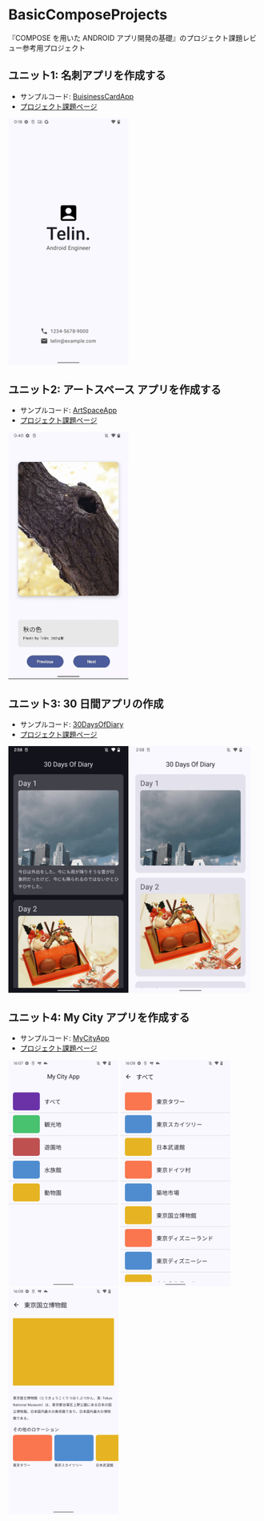 # BasicComposeProjects

『COMPOSE を用いた ANDROID アプリ開発の基礎』のプロジェクト課題レビュー参考用プロジェクト

## ユニット1: 名刺アプリを作成する

- サンプルコード: [BuisinessCardApp](https://github.com/yasukotelin/BasicComposeProjects/tree/main/BusinessCardApp)
- [プロジェクト課題ページ](https://developer.android.com/codelabs/basic-android-kotlin-compose-business-card?hl=ja&continue=https%3A%2F%2Fdeveloper.android.com%2Fcourses%2Fpathways%2Fandroid-basics-compose-unit-1-pathway-3%3Fhl%3Dja%23codelab-https%3A%2F%2Fdeveloper.android.com%2Fcodelabs%2Fbasic-android-kotlin-compose-business-card#0)

<img src="./BusinessCardApp/img/Screenshot_20241228_002445.png" width="240px" />

## ユニット2: アートスペース アプリを作成する

- サンプルコード: [ArtSpaceApp](https://github.com/yasukotelin/BasicComposeProjects/tree/main/ArtSpaceApp)
- [プロジェクト課題ページ](https://developer.android.com/codelabs/basic-android-kotlin-compose-art-space?hl=ja&continue=https%3A%2F%2Fdeveloper.android.com%2Fcourses%2Fpathways%2Fandroid-basics-compose-unit-2-pathway-3%3Fhl%3Dja%23codelab-https%3A%2F%2Fdeveloper.android.com%2Fcodelabs%2Fbasic-android-kotlin-compose-art-space#0)

<img src="./ArtSpaceApp//img/Screen_recording_20241229_004034.gif" width="240px" />

## ユニット3: 30 日間アプリの作成

- サンプルコード: [30DaysOfDiary](https://github.com/yasukotelin/BasicComposeProjects/tree/main/30DaysOfDiary)
- [プロジェクト課題ページ](https://developer.android.com/codelabs/basic-android-kotlin-compose-30-days?hl=ja&continue=https%3A%2F%2Fdeveloper.android.com%2Fcourses%2Fpathways%2Fandroid-basics-compose-unit-3-pathway-3%3Fhl%3Dja%23codelab-https%3A%2F%2Fdeveloper.android.com%2Fcodelabs%2Fbasic-android-kotlin-compose-30-days#0)

<div>
<img src="./30DaysOfDiary/img/Screenshot_20241229_025817.png" width="240px" />
<img src="./30DaysOfDiary/img/Screenshot_20241229_025852.png" width="240px" />
</div>

## ユニット4: My City アプリを作成する

- サンプルコード: [MyCityApp](https://github.com/yasukotelin/BasicComposeProjects/tree/main/MyCityApp)
- [プロジェクト課題ページ](https://developer.android.com/codelabs/basic-android-kotlin-compose-my-city?hl=ja&continue=https%3A%2F%2Fdeveloper.android.com%2Fcourses%2Fpathways%2Fandroid-basics-compose-unit-4-pathway-3%3Fhl%3Dja%23codelab-https%3A%2F%2Fdeveloper.android.com%2Fcodelabs%2Fbasic-android-kotlin-compose-my-city#0)

<div>
<img src="./MyCityApp/img/Screenshot_20241230_160741.png" width="220px" />
<img src="./MyCityApp/img/Screenshot_20241230_160818.png" width="220px" />
<img src="./MyCityApp/img/Screenshot_20241230_160853.png" width="220px" />
</div>